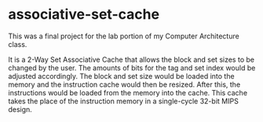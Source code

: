 # associative-set-cache
This was a final project for the lab portion of my Computer Architecture class. 

It is a 2-Way Set Associative Cache that allows the block and set sizes to be changed by the user. The amounts of bits for the tag and set index would be adjusted accordingly. The block and set size would be loaded into the memory and the instruction cache would then be resized. After this, the instructions would be loaded from the memory into the cache. This cache takes the place of the instruction memory in a single-cycle 32-bit MIPS design.

